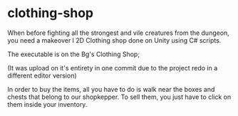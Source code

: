 # clothing-shop
When before fighting all the strongest and vile creatures from the dungeon, you need a makeover l 2D Clothing shop done on Unity using C# scripts.

The executable is on the Bg's Clothing Shop;

(It was upload on it's entirety in one commit due to the project redo in a different editor version) 

In order to buy the items, all you have to do is walk near the boxes and chests that belong to our shopkepper. 
To sell them, you just have to click on them inside your inventory.
